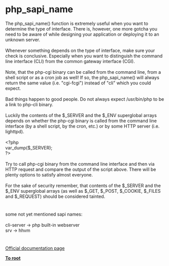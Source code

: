 # php_sapi_name




<div class="phpcode"><span class="html">
The php_sapi_name() function is extremely useful when you want to determine the type of interface. There is, however, one more gotcha you need to be aware of while designing your application or deploying it to an unknown server.<br><br>Whenever something depends on the type of interface, make sure your check is conclusive. Especially when you want to distinguish the command line interface (CLI) from the common gateway interface (CGI).<br><br>Note, that the php-cgi binary can be called from the command line, from a shell script or as a cron job as well! If so, the php_sapi_name() will always return the same value (i.e. &quot;cgi-fcgi&quot;) instead of &quot;cli&quot; which you could expect.<br><br>Bad things happen to good people. Do not always expect /usr/bin/php to be a link to php-cli binary.<br><br>Luckily the contents of the $_SERVER and the $_ENV superglobal arrays depends on whether the php-cgi binary is called from the command line interface (by a shell script, by the cron, etc.) or by some HTTP server (i.e. lighttpd).<br><br><span class="default">&lt;?php<br>var_dump</span><span class="keyword">(</span><span class="default">$_SERVER</span><span class="keyword">);<br></span><span class="default">?&gt;<br></span><br>Try to call php-cgi binary from the command line interface and then via HTTP request and compare the output of the script above. There will be plenty options to satisfy almost everyone.<br><br>For the sake of security remember, that contents of the $_SERVER and the $_ENV superglobal arrays (as well as $_GET, $_POST, $_COOKIE, $_FILES and $_REQUEST) should be considered tainted.</span>
</div>
  

#


<div class="phpcode"><span class="html">
some not yet mentioned sapi names:<br><br>cli-server -&gt; php built-in webserver<br>srv -&gt; hhvm</span>
</div>
  

#

[Official documentation page](https://www.php.net/manual/en/function.php-sapi-name.php)

**[To root](/)**